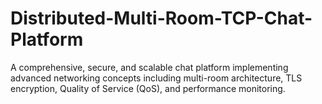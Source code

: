 # Distributed-Multi-Room-TCP-Chat-Platform
A comprehensive, secure, and scalable chat platform implementing advanced networking concepts including multi-room architecture, TLS encryption, Quality of Service (QoS), and performance monitoring.
